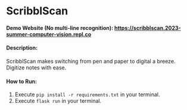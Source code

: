 # ScribblScan
#### Demo Website (No multi-line recognition): https://scribblscan.2023-summer-computer-vision.repl.co
#### Description:
ScribblScan makes switching from pen and paper to digital a breeze. Digitize notes with ease.
#### How to Run:
1. Execute `pip install -r requirements.txt` in your terminal.
2. Execute `flask run` in your terminal.
